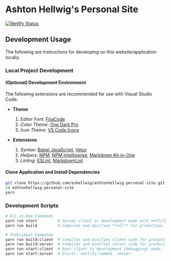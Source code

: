 # Ashton Hellwig's Personal Site

[![Netlify Status][Netlify]](https://app.netlify.com/sites/ashtonhellwig/deploys)

## Development Usage

The following are instructions for developing on this website/application
locally.

### Local Project Development

#### *(Optional)* Development Environment

The following extensions are recommended for use with Visual Studio Code:

* **Theme**
  1. *Editor Font*: [FiraCode]
  2. *Color Theme*: [One Dark Pro]
  3. *Icon Theme*: [VS Code Icons]

* **Extensions**
  1. *Syntax*: [Babel JavaScript], [Vetur]
  2. *Helpers*: [NPM], [NPM Intellisense], [Markdown All-in-One]
  3. *Linting*: [ESLint], [MarkdownLint]

#### Clone Application and Install Dependencies

```bash
git clone https://github.com/ashellwig/ashtonhellwig-personal-site.git
cd ashtonhellwig-personal-site
yarn
```

### Development Scripts

```bash
# All-in-One Commands
yarn run start         # Serves client in development mode with netlify server.
yarn run build         # Compiles and minifies **all** for production.

# Individual Commands
yarn run build:client  # Compiles and minifies client side for production.
yarn run build:server  # Compiles and minifies server side for production.
yarn run start:client  # Runs client in development (debugging) mode.
yarn run start:server  # Starts `netlify-lambda` server.
```

[Babel JavaScript]: https://marketplace.visualstudio.com/items?itemName=mgmcdermott.vscode-language-babel
[ESLint]: https://marketplace.visualstudio.com/items?itemName=dbaeumer.vscode-eslint
[FiraCode]: https://github.com/tonsky/FiraCode
[Netlify]: https://api.netlify.com/api/v1/badges/5c90fcfb-22af-43b7-9146-554da1df5e97/deploy-status
[NPM]: https://marketplace.visualstudio.com/items?itemName=eg2.vscode-npm-script
[NPM Intellisense]: https://marketplace.visualstudio.com/items?itemName=christian-kohler.npm-intellisense
[Markdown All-in-One]: https://marketplace.visualstudio.com/items?itemName=yzhang.markdown-all-in-one
[MarkdownLint]: https://marketplace.visualstudio.com/items?itemName=davidanson.vscode-markdownlint
[One Dark Pro]: https://marketplace.visualstudio.com/items?itemName=zhuangtongfa.material-theme
[Vetur]: https://marketplace.visualstudio.com/items?itemName=octref.vetur
[VS Code Icons]: https://marketplace.visualstudio.com/items?itemName=vscode-icons-team.vscode-icon